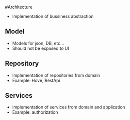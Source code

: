 #Architecture

- Implementation of bussiness abstraction

## Model

- Models for json, DB, etc...
- Should not be exposed to UI

## Repository

- Implementation of repositories from domain
- Example: Hove, RestApi

## Services

- Implementation of services from domain and application
- Example: authorization

